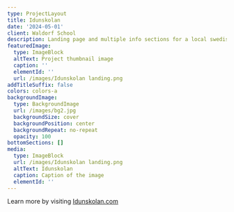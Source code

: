```yaml
---
type: ProjectLayout
title: Idunskolan
date: '2024-05-01'
client: Waldorf School
description: Landing page and multiple info sections for a local swedish waldorf school
featuredImage:
  type: ImageBlock
  altText: Project thumbnail image
  caption: ''
  elementId: ''
  url: /images/Idunskolan landing.png
addTitleSuffix: false
colors: colors-a
backgroundImage:
  type: BackgroundImage
  url: /images/bg2.jpg
  backgroundSize: cover
  backgroundPosition: center
  backgroundRepeat: no-repeat
  opacity: 100
bottomSections: []
media:
  type: ImageBlock
  url: /images/Idunskolan landing.png
  altText: Idunskolan
  caption: Caption of the image
  elementId: ''
---
```

Learn more by visiting [Idunskolan.com](https://idunskolan.com/)
